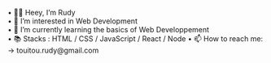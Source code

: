 <!-- <img  src="https://media1.tenor.com/images/69e999dba4055e579132681d55202181/tenor.gif?itemid=26941996" width="50%" /> -->
<div>
<p> • 🙋‍♂️ Heey, I’m Rudy <br>
• 👀 I’m interested in Web Development <br>
• 🌱 I’m currently learning the basics of Web Developpement <br>
• 📚 Stacks : HTML / CSS / JavaScript / React / Node
• 📫 How to reach me: -> touitou.rudy@gmail.com </p> 
</div>

